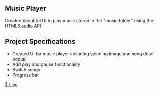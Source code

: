 ## Music Player

Created beautiful UI to play music stored in the "music folder" using the HTML5 audio API

## Project Specifications

- Created UI for music player including spinning image and song detail popup
- Add play and pause functionality
- Switch songs
- Progress bar



[:red_circle: Live ](https://comfy-marigold-85de8a.netlify.app/)
